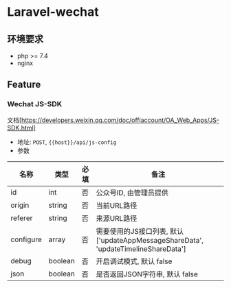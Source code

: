 # Laravel-wechat

## 环境要求

- php >= 7.4
- nginx

## Feature

### Wechat JS-SDK

文档[https://developers.weixin.qq.com/doc/offiaccount/OA_Web_Apps/JS-SDK.html]

- 地址: `POST`, `{{host}}/api/js-config`
- 参数

| 名称 | 类型 | 必填 | 备注 |
| -- | -- | -- | -- |
| id | int | 否 | 公众号ID, 由管理员提供 |
| origin | string | 否 | 当前URL路径 |
| referer | string | 否 | 来源URL路径 |
| configure| array  | 否 | 需要使用的JS接口列表, 默认 ['updateAppMessageShareData', 'updateTimelineShareData'] |
| debug | boolean | 否 | 开启调试模式, 默认 false |
| json | boolean | 否 | 是否返回JSON字符串, 默认 false |

